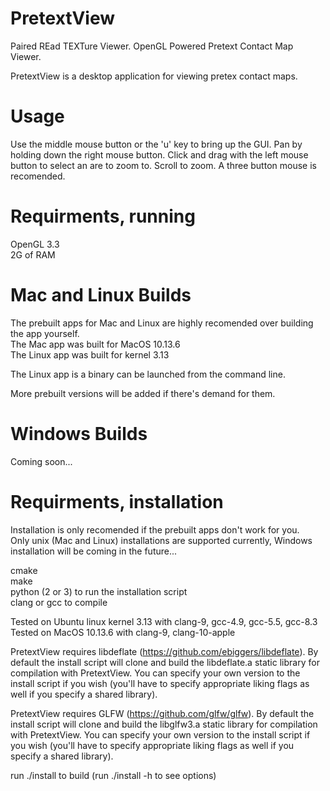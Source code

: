 # PretextView
Paired REad TEXTure Viewer. OpenGL Powered Pretext Contact Map Viewer.<br/>

PretextView is a desktop application for viewing pretex contact maps.<br/>

# Usage
Use the middle mouse button or the 'u' key to bring up the GUI. Pan by holding down the right mouse button. Click and drag with the left mouse button to select an are to zoom to. Scroll to zoom. A three button mouse is recomended.

# Requirments, running
OpenGL 3.3<br/>
2G of RAM<br/>

# Mac and Linux Builds
The prebuilt apps for Mac and Linux are highly recomended over building the app yourself.<br/>
The Mac app was built for MacOS 10.13.6<br/>
The Linux app was built for kernel 3.13<br/>

The Linux app is a binary can be launched from the command line.<br/>

More prebuilt versions will be added if there's demand for them.

# Windows Builds
Coming soon...

# Requirments, installation
Installation is only recomended if the prebuilt apps don't work for you.<br/>
Only unix (Mac and Linux) installations are supported currently, Windows installation will be coming in the future...<br/>

cmake<br/>
make<br/>
python (2 or 3) to run the installation script<br/>
clang or gcc to compile<br/>

Tested on Ubuntu linux kernel 3.13 with clang-9, gcc-4.9, gcc-5.5, gcc-8.3<br/>
Tested on MacOS 10.13.6 with clang-9, clang-10-apple<br/>

PretextView requires libdeflate (https://github.com/ebiggers/libdeflate). By default the install script will clone and build the libdeflate.a static library for compilation with PretextView. You can specify your own version to the install script if you wish (you'll have to specify appropriate liking flags as well if you specify a shared library).<br/>

PretextView requires GLFW (https://github.com/glfw/glfw). By default the install script will clone and build the libglfw3.a static library for compilation with PretextView. You can specify your own version to the install script if you wish (you'll have to specify appropriate liking flags as well if you specify a shared library).<br/>

run ./install to build (run ./install -h to see options)

